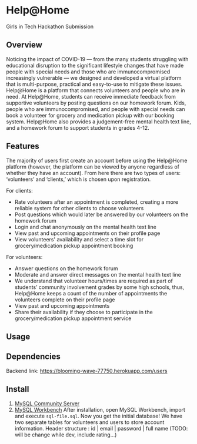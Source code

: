 # Help@Home
Girls in Tech Hackathon Submission

## Overview
Noticing the impact of COVID-19 — from the many students struggling with educational disruption to the significant lifestyle changes that have made people with special needs and those who are immunocompromised increasingly vulnerable — we designed and developed a virtual platform that is multi-purpose, practical and easy-to-use to mitigate these issues. Help@Home is a platform that connects volunteers and people who are in need. At Help@Home, students can receive immediate feedback from supportive volunteers by posting questions on our homework forum. Kids, people who are immunocompromised, and people with special needs can book a volunteer for grocery and medication pickup with our booking system. Help@Home also provides a judgement-free mental health text line, and a homework forum to support students in grades 4-12.

## Features
The majority of users first create an account before using the Help@Home platform (however, the platform can be viewed by anyone regardless of whether they have an account). From here there are two types of users: ‘volunteers’ and ‘clients,’ which is chosen upon registration.

For clients:
* Rate volunteers after an appointment is completed, creating a more reliable system for other clients to choose volunteers
* Post questions which would later be answered by our volunteers on the homework forum
* Login and chat anonymously on the mental health text line
* View past and upcoming appointments on their profile page
* View volunteers' availability and select a time slot for grocery/medication pickup appointment booking

For volunteers:
* Answer questions on the homework forum
* Moderate and answer direct messages on the mental health text line
* We understand that volunteer hours/times are required as part of students’ community involvement grades by some high schools, thus, Help@Home keeps a count of the number of appointments the volunteers complete on their profile page
* View past and upcoming appointments
* Share their availability if they choose to participate in the grocery/medication pickup appointment service

## Usage


## Dependencies
Backend link: https://blooming-wave-77750.herokuapp.com/users



## Install
1. [MySQL Community Server](https://dev.mysql.com/downloads/mysql/)
2. [MySQL Workbench](https://dev.mysql.com/downloads/workbench/)
After installation, open MySQL Workbench, import and execute `sql-file.sql`. Now you get the initial database!
We have two separate tables for volunteers and users to store account information.
Header structure : id | email | password | full name (TODO: will be change while dev, include rating...)


<!-- 2. Make sure you have node.js (https://nodejs.org/en/) installed
3. Type `npm install` in terminal/console in the source folder where `package.json` is located
4. You will find all the branding colors inside `assets/scss/blk-design-system/custom/_variables.scss`. You can change them with a `HEX` value or with other predefined variables.
5. Run in terminal `gulp compile-scss` for a single compilation or `gulp watch` for continous compilation of the changes that you make in `*.scss` files. This command should be run in the same folder where `gulpfile.js` and `package.json` are located
6. Run in terminal `gulp default` for opening the Dashboard Page (default) of the product. -->


